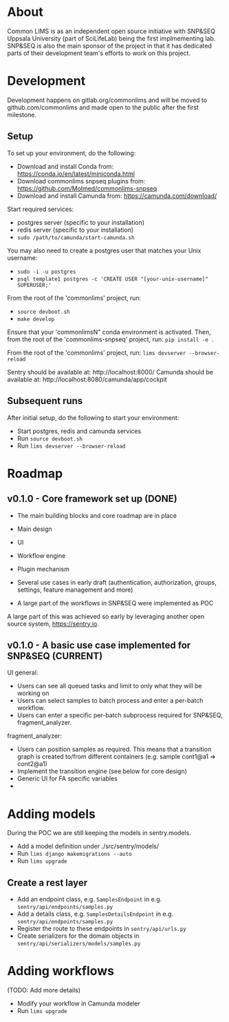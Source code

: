 # About

Common LIMS is as an independent open source initiative with SNP&SEQ Uppsala University (part of SciLifeLab) being the first implmementing lab. SNP&SEQ is also the main sponsor of the project in that it has dedicated parts of their development team's efforts to work on this project.

# Development

Development happens on gitlab.org/commonlims and will be moved to github.com/commonlims and made open to the public after the first milestone.

## Setup

To set up your environment, do the following:
- Download and install Conda from: https://conda.io/en/latest/miniconda.html
- Download commonlims snpseq plugins from: https://github.com/Molmed/commonlims-snpseq
- Download and install Camunda from: https://camunda.com/download/

Start required services:
- postgres server (specific to your installation)
- redis server (specific to your installation)
- `sudo /path/to/camunda/start-camunda.sh`

You may also need to create a postgres user that matches your Unix username:
- `sudo -i -u postgres`
- `psql template1 postgres -c 'CREATE USER "[your-unix-username]" SUPERUSER;'`

From the root of the 'commonlims' project, run:
- `source devboot.sh`
- `make develop`

Ensure that your 'commonlimsN" conda environment is activated. Then, from the root of the 'commonlims-snpseq' project, run: `pip install -e .`

From the root of the 'commonlims' project, run: `lims devserver --browser-reload`

Sentry should be available at: http://localhost:8000/
Camunda should be available at: http://localhost:8080/camunda/app/cockpit

## Subsequent runs

After initial setup, do the following to start your environment:
- Start postgres, redis and camunda services
- Run `source devboot.sh`
- Run `lims devserver --browser-reload`

# Roadmap

## v0.1.0 - Core framework set up (DONE)

* The main building blocks and core roadmap are in place

 * Main design
 * UI
 * Workflow engine
 * Plugin mechanism
 * Several use cases in early draft (authentication, authorization, groups, settings, feature management and more)
 * A large part of the workflows in SNP&SEQ were implemented as POC

A large part of this was achieved so early by leveraging another open source system, https://sentry.io.

## v0.1.0 - A basic use case implemented for SNP&SEQ (CURRENT)

UI general:

* Users can see all queued tasks and limit to only what they will be working on
* Users can select samples to batch process and enter a per-batch workflow.
* Users can enter a specific per-batch subprocess required for SNP&SEQ, fragment_analyzer.

fragment_analyzer:

* Users can position samples as required. This means that a transition graph is created to/from different containers (e.g. sample cont1@a1 => cont2@a1)
* Implement the transition engine (see below for core design)
* Generic UI for FA specific variables
*

# Adding models

During the POC we are still keeping the models in sentry.models.

* Add a model definition under ./src/sentry/models/
* Run `lims django makemigrations --auto`
* Run `lims upgrade`

## Create a rest layer

* Add an endpoint class, e.g. `SamplesEndpoint` in e.g. `sentry/api/endpoints/samples.py`
* Add a details class, e.g. `SamplesDetailsEndpoint` in e.g. `sentry/api/endpoints/samples.py`
* Register the route to these endpoints in `sentry/api/urls.py`
* Create serializers for the domain objects in `sentry/api/serializers/models/samples.py`

# Adding workflows

(TODO: Add more details)

* Modify your workflow in Camunda modeler
* Run `lims upgrade`
